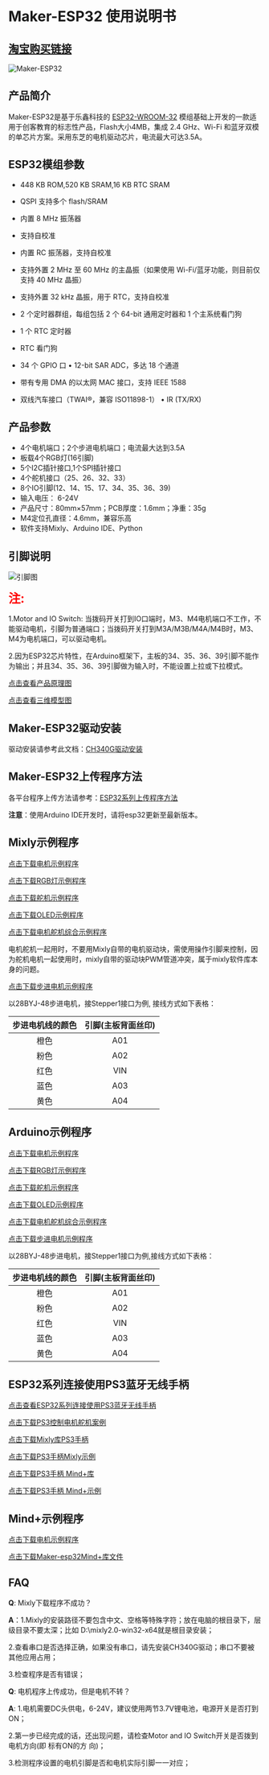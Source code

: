 # Maker-ESP32 使用说明书

## [淘宝购买链接](https://item.taobao.com/item.htm?spm=a21dvs.23580594.0.0.3c3a3d0dhaSOlC&ft=t&id=688324885925)

![Maker-ESP32](maker-esp32.jpg)

## 产品简介

   Maker-ESP32是基于乐鑫科技的 [ESP32-WROOM-32](https://www.espressif.com/sites/default/files/documentation/esp32-wroom-32_datasheet_cn.pdf) 模组基础上开发的一款适用于创客教育的标志性产品，Flash大小4MB，集成 2.4 GHz、Wi-Fi 和蓝牙双模的单芯片方案。采用东芝的电机驱动芯片，电流最大可达3.5A。

## ESP32模组参数

* 448 KB ROM,520 KB SRAM,16 KB RTC SRAM

* QSPI 支持多个 flash/SRAM

* 内置 8 MHz 振荡器

* 支持自校准

* 内置 RC 振荡器，支持自校准

* 支持外置 2 MHz 至 60 MHz 的主晶振（如果使用 Wi-Fi/蓝牙功能，则目前仅支持 40 MHz 晶振）

* 支持外置 32 kHz 晶振，用于 RTC，支持自校准

* 2 个定时器群组，每组包括 2 个 64-bit 通用定时器和 1 个主系统看门狗

* 1 个 RTC 定时器

* RTC 看门狗

* 34 个 GPIO 口 • 12-bit SAR ADC，多达 18 个通道

* 带有专用 DMA 的以太网 MAC 接口，支持 IEEE 1588

* 双线汽车接口（TWAI®，兼容 ISO11898-1） • IR (TX/RX)

## 产品参数

* 4个电机端口；2个步进电机端口；电流最大达到3.5A
* 板载4个RGB灯(16引脚)
* 5个I2C插针接口,1个SPI插针接口
* 4个舵机接口（25、26、32、33）
* 8个IO引脚(12、14、15、17、34、35、36、39)
* 输入电压： 6-24V
* 产品尺寸：80mm×57mm；PCB厚度：1.6mm；净重：35g
* M4定位孔直径：4.6mm，兼容乐高
* 软件支持Mixly、Arduino IDE、Python

## 引脚说明

![引脚图](esp32_pic.png)

<font color="red" size="5">**注:**</font>  

1.Motor and IO Switch: 当拨码开关打到IO口端时，M3、M4电机端口不工作，不能驱动电机，引脚为普通端口；当拨码开关打到M3A/M3B/M4A/M4B时，M3、M4为电机端口，可以驱动电机。

2.因为ESP32芯片特性，在Arduino框架下，主板的34、35、36、39引脚不能作为输出；并且34、35、36、39引脚做为输入时，不能设置上拉或下拉模式。

[点击查看产品原理图](zh-cn/esp32/maker_esp32/Esp32_V1.5.pdf ':ignore')

[点击查看三维模型图](zh-cn/esp32/maker_esp32/maker-esp32.step ':ignore')

## Maker-ESP32驱动安装

驱动安装请参考此文档：[CH340G驱动安装](zh-cn/driver/ch340_driver/ch340_driver.md)

## Maker-ESP32上传程序方法

各平台程序上传方法请参考：[ESP32系列上传程序方法](zh-cn/esp32/esp32_software_instructions/esp32_software_instructions.md)

**注意**：使用Arduino IDE开发时，请将esp32更新至最新版本。

## Mixly示例程序

[点击下载电机示例程序](zh-cn/esp32/maker_esp32/esp32_mixly/esp32_motor_test.zip ':ignore')

[点击下载RGB灯示例程序](zh-cn/esp32/maker_esp32/esp32_mixly/esp32_rgb_test.zip ':ignore')

[点击下载舵机示例程序](zh-cn/esp32/maker_esp32/esp32_mixly/esp32_servo_test.zip ':ignore')

[点击下载OLED示例程序](zh-cn/esp32/maker_esp32/esp32_mixly/esp32_oled_test.zip ':ignore')

[点击下载电机舵机综合示例程序](zh-cn/esp32/maker_esp32/esp32_mixly/esp32_motor_servo_test.zip ':ignore')

电机舵机一起用时，不要用Mixly自带的电机驱动块，需使用操作引脚来控制，因为舵机电机一起使用时，mixly自带的驱动块PWM管道冲突，属于mixly软件库本身的问题。

[点击下载步进电机示例程序](zh-cn/esp32/maker_esp32/esp32_mixly/esp32_stepper_test.zip ':ignore')

以28BYJ-48步进电机，接Stepper1接口为例, 接线方式如下表格：

| 步进电机线的颜色 | 引脚(主板背面丝印) |
|:--------:|:----------:|
| 橙色       | A01        |
| 粉色       | A02        |
| 红色       | VIN        |
| 蓝色       | A03        |
| 黄色       | A04        |

## Arduino示例程序

[点击下载电机示例程序](zh-cn/esp32/maker_esp32/esp32_arduino/motorTest.zip ':ignore')

[点击下载RGB灯示例程序](zh-cn/esp32/maker_esp32/esp32_arduino/rgbTest.zip ':ignore')

[点击下载舵机示例程序](zh-cn/esp32/maker_esp32/esp32_arduino/servoTest.zip ':ignore')

[点击下载OLED示例程序](zh-cn/esp32/maker_esp32/esp32_arduino/oledTest.zip ':ignore')

[点击下载电机舵机综合示例程序](zh-cn/esp32/maker_esp32/esp32_arduino/motorServotTest.zip ':ignore')

[点击下载步进电机示例程序](zh-cn/esp32/maker_esp32/esp32_arduino/stepperTest.zip ':ignore')

以28BYJ-48步进电机，接Stepper1接口为例,接线方式如下表格：

| 步进电机线的颜色 | 引脚(主板背面丝印) |
|:--------:|:----------:|
| 橙色       | A01        |
| 粉色       | A02        |
| 红色       | VIN        |
| 蓝色       | A03        |
| 黄色       | A04        |

## ESP32系列连接使用PS3蓝牙无线手柄

[点击查看ESP32系列连接使用PS3蓝牙无线手柄](zh-cn/peripheral/bluetooth_gamepad_ps3/bluetooth_gamepad_ps3.md)

[点击下载PS3控制电机舵机案例](zh-cn/esp32/maker_esp32/esp32_arduino/esp32PS3ControlTest.zip ':ignore')

[点击下载Mixly库PS3手柄](zh-cn/esp32/maker_esp32/esp32_mixly/esp32_emakefun_sensors_mixly.zip ':ignore')

[点击下载PS3手柄Mixly示例](zh-cn/esp32/maker_esp32/esp32_mixly/esp32_ps3_rock_test.zip ':ignore')

[点击下载PS3手柄 Mind+库](zh-cn/esp32/maker_esp32/esp32_mindplus/emakefun-ps3.zip ':ignore')

[点击下载PS3手柄 Mind+示例](zh-cn/esp32/maker_esp32/esp32_mindplus/ps3_test.zip ':ignore')

## Mind+示例程序

[点击下载电机示例程序](zh-cn/esp32/maker_esp32/esp32_mindplus/esp32MindplusMotor.zip ':ignore')

[点击下载Maker-esp32Mind+库文件](zh-cn/esp32/maker_esp32/esp32_mindplus/emakefun-em_maker_esp32-thirdex-V0.0.2.mpext ':ignore')

## FAQ

**Q**: Mixly下载程序不成功？

**A**：1.Mixly的安装路径不要包含中文、空格等特殊字符；放在电脑的根目录下，层级目录不要太深；比如                          D:\mixly2.0-win32-x64就是根目录安装；  

2.查看串口是否选择正确，如果没有串口，请先安装CH340G驱动；串口不要被其他应用占用；

3.检查程序是否有错误；

**Q**: 电机程序上传成功，但是电机不转？

**A**: 1.电机需要DC头供电，6-24V，建议使用两节3.7V锂电池，电源开关是否打到ON；

2.第一步已经完成的话，还出现问题，请检查Motor and IO Switch开关是否拨到电机方向(即 标有ON的方       向)；

3.检测程序设置的电机引脚是否和电机实际引脚一一对应；
